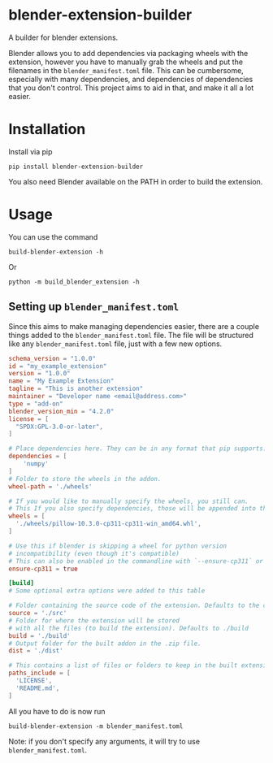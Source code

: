 # blender-extension-builder
A builder for blender extensions.

Blender allows you to add dependencies via packaging wheels with the extension, however you have to manually grab the wheels and put the filenames in the `blender_manifest.toml` file. This can be cumbersome, especially with many dependencies, and dependencies of dependencies that you don't control. This project aims to aid in that, and make it all a lot easier.

# Installation

Install via pip

```
pip install blender-extension-builder
```

You also need Blender available on the PATH in order to build the extension.

# Usage

You can use the command

```
build-blender-extension -h
```

Or

```
python -m build_blender_extension -h
```

## Setting up `blender_manifest.toml`

Since this aims to make managing dependencies easier, there are a couple things added to the `blender_manifest.toml` file. The file will be structured like any `blender_manifest.toml` file, just with a few new options.

```toml
schema_version = "1.0.0"
id = "my_example_extension"
version = "1.0.0"
name = "My Example Extension"
tagline = "This is another extension"
maintainer = "Developer name <email@address.com>"
type = "add-on"
blender_version_min = "4.2.0"
license = [
  "SPDX:GPL-3.0-or-later",
]

# Place dependencies here. They can be in any format that pip supports.
dependencies = [
    'numpy'
]
# Folder to store the wheels in the addon.
wheel-path = './wheels'

# If you would like to manually specify the wheels, you still can.
# This If you also specify dependencies, those will be appended into this.
wheels = [
  './wheels/pillow-10.3.0-cp311-cp311-win_amd64.whl',
]

# Use this if blender is skipping a wheel for python version
# incompatibility (even though it's compatible)
# This can also be enabled in the commandline with `--ensure-cp311` or `-cp311`
ensure-cp311 = true

[build]
# Some optional extra options were added to this table

# Folder containing the source code of the extension. Defaults to the current directory
source = './src'
# Folder for where the extension will be stored
# with all the files (to build the extension). Defaults to ./build
build = './build'
# Output folder for the built addon in the .zip file.
dist = './dist'

# This contains a list of files or folders to keep in the built extension.
paths_include = [
  'LICENSE',
  'README.md',
]
```

All you have to do is now run

```
build-blender-extension -m blender_manifest.toml
```

Note: if you don't specify any arguments, it will try to use `blender_manifest.toml`.
